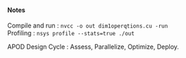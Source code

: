 #### Notes
Compile and run : `nvcc -o out dim1operqtions.cu -run`  
Profiling : `nsys profile --stats=true ./out`  
  
APOD Design Cycle : Assess, Parallelize, Optimize, Deploy.